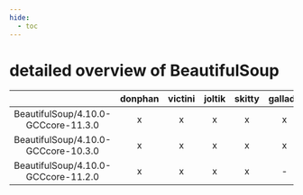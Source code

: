 ```yaml
---
hide:
  - toc
---
```


detailed overview of BeautifulSoup
==================================

| |donphan|victini|joltik|skitty|gallade|accelgor|swalot|doduo|
| :---: | :---: | :---: | :---: | :---: | :---: | :---: | :---: | :---: |
|BeautifulSoup/4.10.0-GCCcore-11.3.0|x|x|x|x|x|x|x|x|
|BeautifulSoup/4.10.0-GCCcore-10.3.0|x|x|x|x|x|x|x|x|
|BeautifulSoup/4.10.0-GCCcore-11.2.0|x|x|x|x|-|x|x|x|
